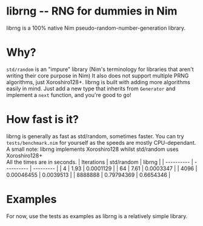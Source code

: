 # librng -- RNG for dummies in Nim
librng is a 100% native Nim pseudo-random-number-generation library.

# Why?
`std/random` is an "impure" library (Nim's terminology for libraries that aren't writing their core purpose in Nim)
It also does not support multiple PRNG algorithms, just Xoroshiro128+.
librng is built with adding more algorithms easily in mind. Just add a new type that inherits from `Generator` and implement a `next` function, and you're good to go!

# How fast is it?
librng is generally as fast as std/random, sometimes faster. You can try `tests/benchmark.nim` for yourself as the speeds are mostly CPU-dependant.
A small note: librng implements Xoroshiro128 whilst std/random uses Xoroshiro128+ \
All the times are in seconds.
| Iterations | std/random | librng    |
| ---------- | ---------- | --------- |
| 4          | 1.93       | 0.0001129 |
| 64         | 7.61       | 0.0003347 |
| 4096       | 0.00046455 | 0.0039513 |
| 8888888    | 0.79794369 | 0.6654346 |

# Examples
For now, use the tests as examples as librng is a relatively simple library.